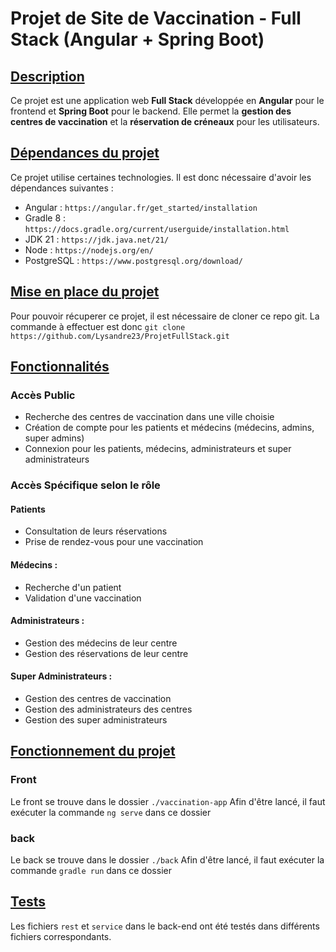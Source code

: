 # Projet de Site de Vaccination - Full Stack (Angular + Spring Boot)

## <u>Description</u>

Ce projet est une application web **Full Stack** développée en **Angular** pour le frontend et **Spring Boot** pour le backend.
Elle permet la **gestion des centres de vaccination** et la **réservation de créneaux** pour les utilisateurs.

## <u>Dépendances du projet</u>

Ce projet utilise certaines technologies.
Il est donc nécessaire d'avoir les dépendances suivantes : 
* Angular : `https://angular.fr/get_started/installation`
* Gradle 8 : `https://docs.gradle.org/current/userguide/installation.html`
* JDK 21 : `https://jdk.java.net/21/` 
* Node : `https://nodejs.org/en/`
* PostgreSQL : `https://www.postgresql.org/download/`

## <u>Mise en place du projet</u>

Pour pouvoir récuperer ce projet, il est nécessaire de cloner ce repo git.
La commande à effectuer est donc `git clone https://github.com/Lysandre23/ProjetFullStack.git`

## <u>Fonctionnalités</u>

### Accès Public

* Recherche des centres de vaccination dans une ville choisie
* Création de compte pour les patients et médecins (médecins, admins, super admins)
* Connexion pour les patients, médecins, administrateurs et super administrateurs

### Accès Spécifique selon le rôle

#### Patients

* Consultation de leurs réservations
* Prise de rendez-vous pour une vaccination

#### Médecins :

* Recherche d'un patient
* Validation d'une vaccination

#### Administrateurs :

* Gestion des médecins de leur centre
* Gestion des réservations de leur centre

#### Super Administrateurs :

* Gestion des centres de vaccination
* Gestion des administrateurs des centres
* Gestion des super administrateurs

## <u>Fonctionnement du projet</u>

### Front

Le front se trouve dans le dossier `./vaccination-app`
Afin d'être lancé, il faut exécuter la commande `ng serve` dans ce dossier

### back

Le back se trouve dans le dossier `./back`
Afin d'être lancé, il faut exécuter la commande `gradle run` dans ce dossier

## <u>Tests</u>

Les fichiers `rest` et `service` dans le back-end ont été testés dans différents fichiers correspondants.
